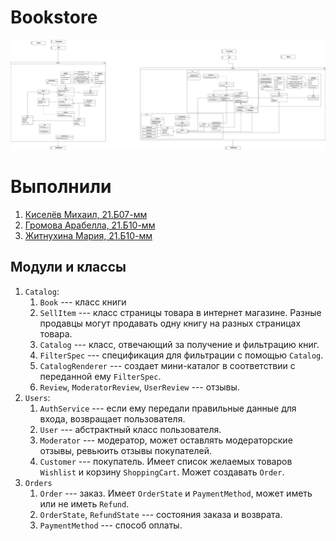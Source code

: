
# Bookstore

![bookstore/bookstore.svg](bookstore.svg)

# Выполнили
1. [Киселёв Михаил, 21.Б07-мм](https://github.com/true-real-michael)
2. [Громова Арабелла, 21.Б10-мм](https://github.com/rongirl)
3. [Житнухина Мария, 21.Б10-мм](https://github.com/zhitm)

## Модули и классы

1. `Catalog`:
    1. `Book` --- класс книги
    2. `SellItem` --- класс страницы товара в интернет магазине. Разные продавцы могут продавать одну книгу на разных страницах товара. 
    3. `Catalog` --- класс, отвечающий за получение и фильтрацию книг.
    4. `FilterSpec` --- спецификация для фильтрации с помощью `Catalog`.
    5. `CatalogRenderer` --- создает мини-каталог в соответствии с переданной ему `FilterSpec`.
    6. `Review`, `ModeratorReview`, `UserReview` --- отзывы.
2. `Users`:
    1. `AuthService` --- если ему передали правильные данные для входа, возвращает пользователя.
    2. `User` --- абстрактный класс пользователя.
    3. `Moderator` --- модератор, может оставлять модераторские отзывы, ревьюить отзывы покупателей.
    4. `Customer` --- покупатель. Имеет список желаемых товаров `Wishlist` и корзину `ShoppingCart`. Может создавать `Order`.
3. `Orders`
    1. `Order` --- заказ. Имеет `OrderState` и `PaymentMethod`, может иметь или не иметь `Refund`.
    2. `OrderState`, `RefundState` --- состояния заказа и возврата.
    3. `PaymentMethod` --- способ оплаты.
